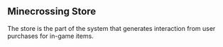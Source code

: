 ## Minecrossing Store

<p>
    The store is the part of the system that generates interaction from user purchases for in-game items.
</p>
